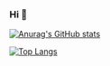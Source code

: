 ### Hi  👋

[![Anurag's GitHub stats](https://github-readme-stats.vercel.app/api?username=luizlipe&show_icons=true&theme=dracula)](https://github.com/anuraghazra/github-readme-stats)


[![Top Langs](https://github-readme-stats.vercel.app/api/top-langs/?username=luizlipe&layout=compact)](https://github.com/anuraghazra/github-readme-stats)


